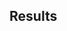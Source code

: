 ## Results

<!--

Some papers that might be interesting:

https://www.nature.com/articles/s41591-020-01221-5
Air pollution linked to neurodegeneration markers

-->
